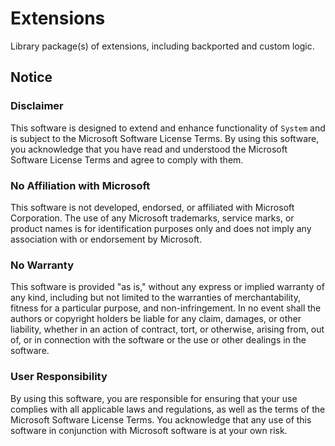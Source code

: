 # Extensions
Library package(s) of extensions, including backported and custom logic.

## Notice
### Disclaimer
This software is designed to extend and enhance functionality of `System` and is
subject to the Microsoft Software License Terms. By using this software, you
acknowledge that you have read and understood the Microsoft Software License
Terms and agree to comply with them.

### No Affiliation with Microsoft
This software is not developed, endorsed, or affiliated with Microsoft
Corporation. The use of any Microsoft trademarks, service marks, or product
names is for identification purposes only and does not imply any association with
 or endorsement by Microsoft.

### No Warranty
This software is provided "as is," without any express or implied warranty of any
kind, including but not limited to the warranties of merchantability, fitness
for a particular purpose, and non-infringement. In no event shall the authors or
copyright holders be liable for any claim, damages, or other liability, whether
in an action of contract, tort, or otherwise, arising from, out of, or in
connection with the software or the use or other dealings in the software.

### User Responsibility
By using this software, you are responsible for ensuring that your use complies
with all applicable laws and regulations, as well as the terms of the Microsoft
Software License Terms. You acknowledge that any use of this software in
conjunction with Microsoft software is at your own risk.